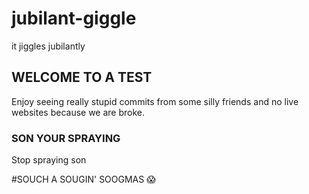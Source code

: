 # jubilant-giggle
it jiggles jubilantly

## WELCOME TO A TEST
Enjoy seeing really stupid commits from some silly friends and no live websites because we are broke.

### SON YOUR SPRAYING
Stop spraying son

#SOUCH A SOUGIN' SOOGMAS
😱
